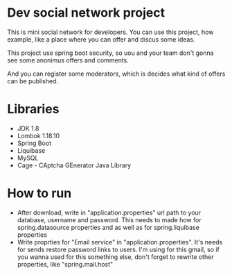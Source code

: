 # Dev social network project
This is mini social network for developers.
You can use this project, how example, like a place where you can offer and discus some ideas.


This project use spring boot security, so uou and your team don't gonna see some anonimus offers and comments.

And you can register some moderators, which is decides what kind of offers can be published.

# Libraries
- JDK 1.8
- Lombok 1.18.10
- Spring Boot
- Liquibase
- MySQL
- Cage - CAptcha GEnerator Java Library

# How to run 
- After download, write in "application.properties" url path to your database, username and password.
This needs to made how for spring.datasource properties and as well as for spring.liquibase properties   
- Write proprties for "Email service" in "application.properties". It's needs for sends restore password links to users. 
I'm using for this gmail, so if you wanna used for this something else, don't forget to rewrite other properties, like  "spring.mail.host" 

